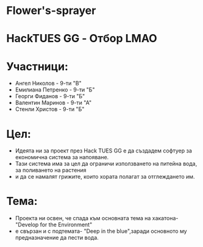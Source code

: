 # Flower's-sprayer

# HackTUES GG - Отбор LMAO

# Участници:
* Ангел Николов - 9-ти "В"
* Емилиана Петренко - 9-ти "Б"
* Георги Фиданов - 9-ти "Б"
* Валентин Маринов - 9-ти "А"
* Стенли Христов - 9-ти "Б"

# Цел:
- Идеята ни за проект през Hack TUES GG е да създадем софтуер за економична система за напояване.
- Тази система има за цел да ограничи използването на питейна вода, за поливането на растения
- и да се намалят грижите, които хората полагат за отглеждането им.

# Тема:
- Проекта ни освен, че спада към основната тема на хакатона- "Develop for the Environment"
- е свързан и с подтемата- "Deep in the blue",заради основното му предназначение да пести вода.
